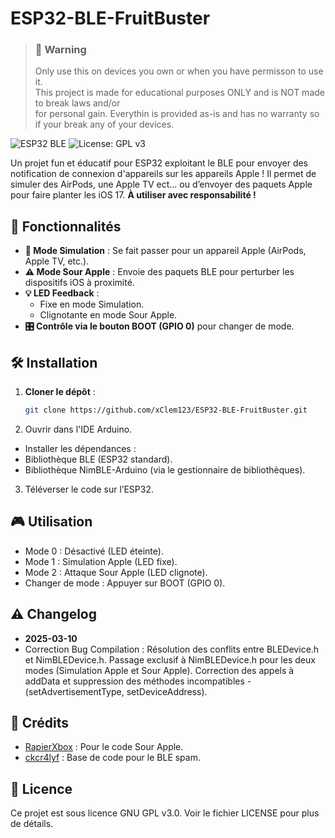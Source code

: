 # ESP32-BLE-FruitBuster

> ### 🚫 Warning
> Only use this on devices you own or when you have permisson to use it.\
> This project is made for educational purposes ONLY and is NOT made to break laws and/or\
> for personal gain. Everythin is provided as-is and has no warranty so if your break any of your devices.

![ESP32 BLE](https://img.shields.io/badge/ESP32-BLE-blue.svg) ![License: GPL v3](https://img.shields.io/badge/License-GPL%20v3-green.svg)

Un projet fun et éducatif pour ESP32 exploitant le BLE pour envoyer des notification de connexion d'appareils sur les appareils Apple ! Il permet de simuler des AirPods, une Apple TV ect... ou d’envoyer des paquets Apple pour faire planter les iOS 17. **À utiliser avec responsabilité !**

## 🚀 Fonctionnalités
- **🔹 Mode Simulation** : Se fait passer pour un appareil Apple (AirPods, Apple TV, etc.).
- **⚠️ Mode Sour Apple** : Envoie des paquets BLE pour perturber les dispositifs iOS à proximité.
- **💡 LED Feedback** :
  - Fixe en mode Simulation.
  - Clignotante en mode Sour Apple.
- **🎛️ Contrôle via le bouton BOOT (GPIO 0)** pour changer de mode.

## 🛠️ Installation
1. **Cloner le dépôt** :
   ```bash
   git clone https://github.com/xClem123/ESP32-BLE-FruitBuster.git
   ```
2. Ouvrir dans l'IDE Arduino.
  - Installer les dépendances :
  - Bibliothèque BLE (ESP32 standard).
  - Bibliothèque NimBLE-Arduino (via le gestionnaire de bibliothèques).
    
3. Téléverser le code sur l’ESP32.
 
## 🎮 Utilisation
- Mode 0 : Désactivé (LED éteinte).
- Mode 1 : Simulation Apple (LED fixe).
- Mode 2 : Attaque Sour Apple (LED clignote).
- Changer de mode : Appuyer sur BOOT (GPIO 0).
  
## ⚠️ Changelog
- **2025-03-10**
- Correction Bug Compilation : Résolution des conflits entre BLEDevice.h et NimBLEDevice.h. Passage exclusif à NimBLEDevice.h pour les deux modes (Simulation Apple et Sour Apple). Correction des appels à addData et suppression des méthodes incompatibles - (setAdvertisementType, setDeviceAddress).


## 📜 Crédits
- [RapierXbox](https://github.com/RapierXbox/ESP32-Sour-Apple) : Pour le code Sour Apple.
- [ckcr4lyf](https://github.com/ckcr4lyf/EvilAppleJuice-ESP32) : Base de code pour le BLE spam.
  
## 📜 Licence
Ce projet est sous licence GNU GPL v3.0. Voir le fichier LICENSE pour plus de détails.
